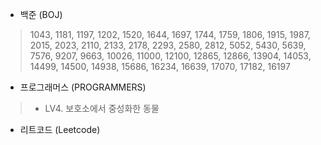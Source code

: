 
- 백준 (BOJ)
> 1043, 1181, 1197, 1202, 1520, 1644, 1697, 1744, 1759, 1806, 1915, 1987, 2015, 2023, 2110, 2133, 2178, 2293, 2580, 2812, 5052, 5430, 5639, 7576, 9207, 9663, 10026, 11000, 12100, 12865, 12866, 13904, 14053, 14499, 14500, 14938, 15686, 16234, 16639, 17070, 17182, 16197

- 프로그래머스 (PROGRAMMERS)
> - LV4. 보호소에서 중성화한 동물

- 리트코드 (Leetcode)
> 
